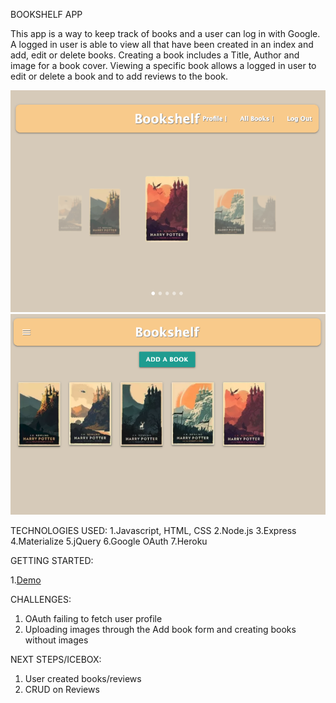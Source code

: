 BOOKSHELF APP

This app is a way to keep track of books and a user can log in with Google. A logged in user is able to view all that have been created in an index and add, edit or delete books. Creating a book includes a Title, Author and image for a book cover. Viewing a specific book allows a logged in user to edit or delete a book and to add reviews to the book.

<img src="public/images/bookshelf1.png"><img src="public/images/allbooks.png">

TECHNOLOGIES USED:
1.Javascript, HTML, CSS
2.Node.js
3.Express
4.Materialize
5.jQuery
6.Google OAuth
7.Heroku

GETTING STARTED:

1.<a href="https://jk-bookshelf.herokuapp.com/">Demo</a>

CHALLENGES:

1. OAuth failing to fetch user profile
2. Uploading images through the Add book form and creating books without images

NEXT STEPS/ICEBOX:

1. User created books/reviews
2. CRUD on Reviews
